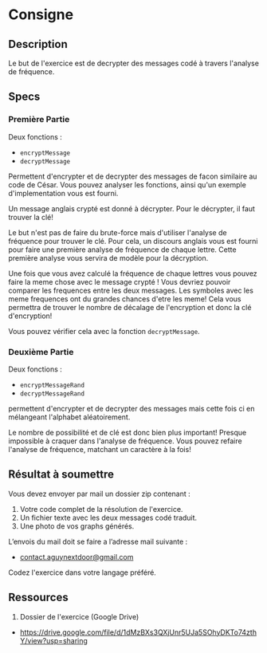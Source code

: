 # Consigne

## Description

Le but de l'exercice est de decrypter des messages codé à travers l'analyse de fréquence.

## Specs

### Première Partie

Deux fonctions : 
- `encryptMessage`
- `decryptMessage`

Permettent d'encrypter et de decrypter des messages de facon similaire au code de César.
Vous pouvez analyser les fonctions, ainsi qu'un exemple d'implementation vous est fourni.

Un message anglais crypté est donné à décrypter. Pour le décrypter, il faut trouver la clé!

Le but n'est pas de faire du brute-force mais d'utiliser l'analyse de fréquence pour trouver le clé.
Pour cela, un discours anglais vous est fourni pour faire une première analyse de fréquence de chaque lettre. Cette première analyse vous servira de modèle pour la décryption.

Une fois que vous avez calculé la fréquence de chaque lettres vous pouvez faire la meme chose avec le message crypté !
Vous devriez pouvoir comparer les frequences entre les deux messages. Les symboles avec les meme frequences ont du grandes chances d'etre les meme! Cela vous permettra de trouver le nombre de décalage de l'encryption et donc la clé d'encryption!

Vous pouvez vérifier cela avec la fonction `decryptMessage`.

### Deuxième Partie

Deux fonctions : 
- `encryptMessageRand`
- `decryptMessageRand`

permettent d'encrypter et de decrypter des messages mais cette fois ci en mélangeant l'alphabet aléatoirement.

Le nombre de possibilité et de clé est donc bien plus important! Presque impossible à craquer dans l'analyse de fréquence.
Vous pouvez refaire l'analyse de fréquence, matchant un caractère à la fois!


## Résultat à soumettre

Vous devez envoyer par mail un dossier zip contenant :

1. Votre code complet de la résolution de l'exercice.
2. Un fichier texte avec les deux messages codé traduit.
3. Une photo de vos graphs générés.

L’envois du mail doit se faire a l’adresse mail suivante :

- contact.aguynextdoor@gmail.com

Codez l'exercice dans votre langage préféré.

## Ressources

1. Dossier de l'exercice (Google Drive)

- https://drive.google.com/file/d/1dMzBXs3QXjUnr5UJa5SOhyDKTo74zthY/view?usp=sharing
